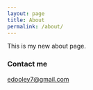 ```yaml
---
layout: page
title: About
permalink: /about/
---
```


This is my new about page.

### Contact me

[edooley7@gmail.com](mailto:edooley7@gmail.com)
